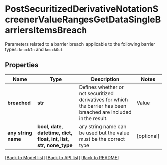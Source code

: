 # PostSecuritizedDerivativeNotationScreenerValueRangesGetDataSingleBarriersItemsBreach

Parameters related to a barrier breach; applicable to the following barrier types: `knockIn` and `knockOut`

## Properties
Name | Type | Description | Notes
------------ | ------------- | ------------- | -------------
**breached** | **str** | Defines whether or not securitized derivatives for which the barrier has been breached are included in the result. | Value | Description | | --- | --- | | all | The result is not limited with regard to whether the barrier has been breached or not. | | only | The result is limited to securitized derivatives for which the barrier has been breached. | | exclude | The result is limited to securitized derivatives for which the barrier has not been breached. |   | [optional]  if omitted the server will use the default value of "exclude"
**any string name** | **bool, date, datetime, dict, float, int, list, str, none_type** | any string name can be used but the value must be the correct type | [optional]

[[Back to Model list]](../README.md#documentation-for-models) [[Back to API list]](../README.md#documentation-for-api-endpoints) [[Back to README]](../README.md)


